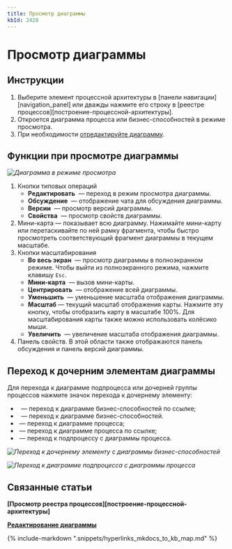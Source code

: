```yaml
---
title: Просмотр диаграммы
kbId: 2428
---
```


# Просмотр диаграммы

## Инструкции

1. Выберите элемент процессной архитектуры в [панели навигации][navigation_panel] или дважды нажмите его строку в [реестре процессов][построение-процессной-архитектуры].
2. Откроется диаграмма процесса или бизнес-способностей в режиме просмотра.
3. При необходимости [отредактируйте диаграмму](https://kb.comindware.ru/article.php?id=2431).

## Функции при просмотре диаграммы

_![Диаграмма в режиме просмотра](https://kb.comindware.ru/assets/process_architecture_modeling_view_diagram.png)_

1. Кнопки типовых операций
    - **Редактировать** *‌* — переход в режим просмотра диаграммы.
    - **Обсуждение** *‌* — отображение чата для обсуждения диаграммы.
    - **Версии** *‌* — просмотр версий диаграммы.
    - **Свойства** *‌* — просмотр свойств диаграммы.
2. Мини-карта — показывает всю диаграмму. Нажимайте мини-карту или перетаскивайте по ней рамку фрагмента, чтобы быстро просмотреть соответствующий фрагмент диаграммы в текущем масштабе.
3. Кнопки масштабирования
    - **Во весь экран** *‌* — просмотр диаграммы в полноэкранном режиме. Чтобы выйти из полноэкранного режима, нажмите клавишу `Esc`.
    - **Мини-карта** *‌* — вызов мини-карты.
    - **Центрировать** *‌* — отображение всей диаграммы.
    - **Уменьшить** *‌* — уменьшение масштаба отображения диаграммы.
    - **Масштаб** — текущий масштаб отображения карты. Нажмите эту кнопку, чтобы отобразить карту в масштабе 100%. Для масштабирования карты также можно использовать колёсико мыши.
    - **Увеличить** *‌* — увеличение масштаба отображения диаграммы.
4. Панель свойств. В этой области также отображаются панель обсуждения и панель версий диаграммы.

## Переход к дочерним элементам диаграммы

Для перехода к диаграмме подпроцесса или дочерней группы процессов нажмите значок перехода к дочернему элементу:

- *‌* *‌* — переход к диаграмме бизнес-способностей по ссылке;
- *‌* *‌* — переход к диаграмме бизнес-способностей.
- *‌* — переход к диаграмме процесса;
- *‌* — переход к диаграмме процесса по ссылке;
- *‌* — переход к подпроцессу с диаграммы процесса.

_![Переход к дочернему элементу с диаграммы бизнес-способностей](https://kb.comindware.ru/assets/diagram_navigating_to_child_element.png)_

_![Переход к диаграмме подпроцесса с диаграммы процесса](https://kb.comindware.ru/assets/diagram_navigating_to_subprocess.png)_

## Связанные статьи

**[Просмотр реестра процессов][построение-процессной-архитектуры]**

**[Редактирование диаграммы](https://kb.comindware.ru/article.php?id=2431)**

{% include-markdown ".snippets/hyperlinks_mkdocs_to_kb_map.md" %}
